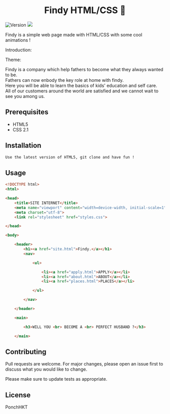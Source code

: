 <h1 align="center">Findy HTML/CSS 👋</h1>
<p>
  <img alt="Version" src="https://img.shields.io/badge/HTML5-E34F26?style=for-the-badge&logo=html5&logoColor=white" />
  <img src="https://img.shields.io/badge/CSS-239120?&style=for-the-badge&logo=css3&logoColor=white" />
  </a>
</p>

Findy is a simple web page made with HTML/CSS with some cool animations !

Introduction:

Theme:

Findy is a company which help fathers to become what they always wanted to be.  <br>
Fathers can now enbody the key role at home with findy. <br>
Here you will be able to learn the basics of kids' education and self care. <br>
All of our customers around the world are satisfied and we cannot wait to see you among us. <br>

## Prerequisites

- HTML5
- CSS 2.1

## Installation

```bash
Use the latest version of HTML5, git clone and have fun !
```
## Usage

```html
<!DOCTYPE html>
<html>

<head>
    <title>SITE INTERNET</title>
    <meta name="viewport" content="width=device-width, initial-scale=1">
    <meta charset="utf-8">
    <link rel="stylesheet" href="styles.css">

</head>

<body>

    <header>
        <h1><a href="site.html">Findy.</a></h1>
        <nav>

            <ul>

                <li><a href="apply.html">APPLY</a></li>
                <li><a href="about.html">ABOUT</a></li>
                <li><a href="places.html">PLACES</a></li>

            </ul>

        </nav>

    </header>

    <main>

        <h3>WILL YOU <br> BECOME A <br> PERFECT HUSBAND ?</h3>

    </main>
```

## Contributing
Pull requests are welcome. For major changes, please open an issue first to discuss what you would like to change.

Please make sure to update tests as appropriate.

## License
PonchHKT
